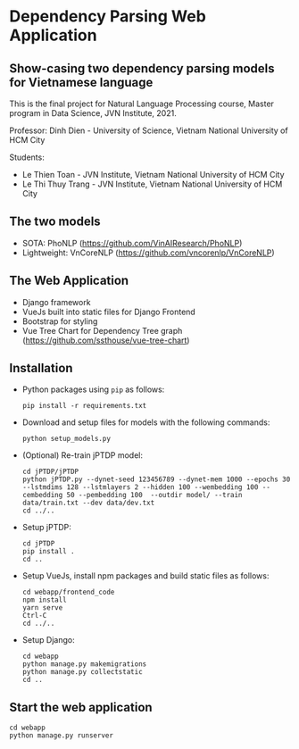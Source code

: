 # Dependency Parsing Web Application
## Show-casing two dependency parsing models for Vietnamese language

This is the final project for Natural Language Processing course, Master program in Data Science, JVN Institute, 2021.

Professor: Dinh Dien - University of Science, Vietnam National University of HCM City

Students:  
- Le Thien Toan - JVN Institute, Vietnam National University of HCM City  
- Le Thi Thuy Trang - JVN Institute, Vietnam National University of HCM City

## The two models  

- SOTA: PhoNLP (https://github.com/VinAIResearch/PhoNLP)  
- Lightweight: VnCoreNLP (https://github.com/vncorenlp/VnCoreNLP)

## The Web Application

- Django framework  
- VueJs built into static files for Django Frontend  
- Bootstrap for styling  
- Vue Tree Chart for Dependency Tree graph (https://github.com/ssthouse/vue-tree-chart)

## Installation
  
- Python packages using `pip` as follows:  
	```
	pip install -r requirements.txt
	```

- Download and setup files for models with the following commands: 
	```
	python setup_models.py	
	```

- (Optional) Re-train jPTDP model:
	```
	cd jPTDP/jPTDP
	python jPTDP.py --dynet-seed 123456789 --dynet-mem 1000 --epochs 30 --lstmdims 128 --lstmlayers 2 --hidden 100 --wembedding 100 --cembedding 50 --pembedding 100  --outdir model/ --train data/train.txt --dev data/dev.txt
	cd ../..
	```

- Setup jPTDP:
	```
	cd jPTDP
	pip install .
	cd ..
	```

- Setup VueJs, install npm packages and build static files as follows:  
	```
	cd webapp/frontend_code
	npm install
	yarn serve
	Ctrl-C
	cd ../..
	```

- Setup Django:
	```
	cd webapp
	python manage.py makemigrations
	python manage.py collectstatic
	cd ..
	```

## Start the web application

```
cd webapp
python manage.py runserver
```
